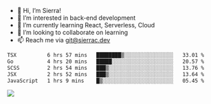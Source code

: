- 👋 Hi, I’m Sierra!
- 👀 I’m interested in back-end development
- 🌱 I’m currently learning React, Serverless, Cloud
- 💞️ I’m looking to collaborate on learning
- 📫 Reach me via git@sierrac.dev

<!--START_SECTION:waka-->

```txt
TSX          6 hrs 57 mins   ████████▒░░░░░░░░░░░░░░░░   33.01 %
Go           4 hrs 20 mins   █████░░░░░░░░░░░░░░░░░░░░   20.57 %
SCSS         2 hrs 54 mins   ███▒░░░░░░░░░░░░░░░░░░░░░   13.76 %
JSX          2 hrs 52 mins   ███▒░░░░░░░░░░░░░░░░░░░░░   13.64 %
JavaScript   1 hrs 9 mins    █▒░░░░░░░░░░░░░░░░░░░░░░░   05.45 %
```

<!--END_SECTION:waka-->


![](https://hit.yhype.me/github/profile?user_id=7351311)
